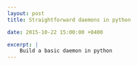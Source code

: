```yaml
---
layout: post
title: Straightforward daemons in python

date: 2015-10-22 15:00:00 +0400

excerpt: |
    Build a basic daemon in python
---
```



